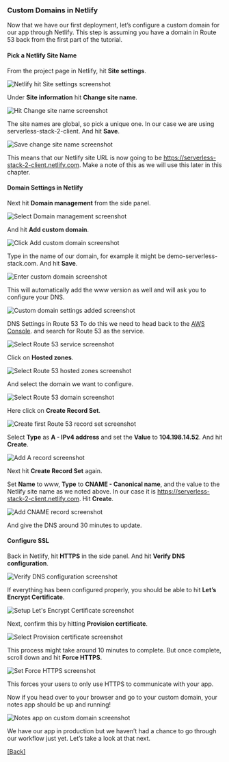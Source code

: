 ### **Custom Domains in Netlify**
Now that we have our first deployment, let’s configure a custom domain for our app through Netlify. This step is assuming you have a domain in Route 53 back from the first part of the tutorial.

#### Pick a Netlify Site Name
From the project page in Netlify, hit **Site settings**.

![Netlify hit Site settings screenshot](https://d33wubrfki0l68.cloudfront.net/3224152cbe40336e55bb5f62a58bc8ad073eddf8/84ea3/assets/part2/netlify-hit-site-settings.png)

Under **Site information** hit **Change site name**.

![Hit Change site name screenshot](https://d33wubrfki0l68.cloudfront.net/4746ac9041c140c3697b6a85254c4e830669cf22/4caf3/assets/part2/hit-change-site-name.png)

The site names are global, so pick a unique one. In our case we are using serverless-stack-2-client. And hit **Save**.

![Save change site name screenshot](https://d33wubrfki0l68.cloudfront.net/d868a9b2b3d6c36e1f8ee550f5cd6addd9ab1d2e/92054/assets/part2/save-change-site-name.png)

This means that our Netlify site URL is now going to be https://serverless-stack-2-client.netlify.com. Make a note of this as we will use this later in this chapter.

#### Domain Settings in Netlify
Next hit **Domain management** from the side panel.

![Select Domain management screenshot](https://d33wubrfki0l68.cloudfront.net/bdad15656cec053313db3780f9f0a1b4efbf30da/8f200/assets/part2/select-domain-management.png)

And hit **Add custom domain**.

![Click Add custom domain screenshot](https://d33wubrfki0l68.cloudfront.net/45d9c12ee5024d843e55c9feb898d1bd5339ae60/c6d46/assets/part2/click-add-custom-domain.png)

Type in the name of our domain, for example it might be demo-serverless-stack.com. And hit **Save**.

![Enter custom domain screenshot](https://d33wubrfki0l68.cloudfront.net/6e43d53a07fb0ee40d7b0b99001780084c52d55e/019d4/assets/part2/enter-custom-domain.png)

This will automatically add the www version as well and will ask you to configure your DNS.

![Custom domain settings added screenshot](https://d33wubrfki0l68.cloudfront.net/fe5eded2036d661888d7787180752b05c194ef12/2b14c/assets/part2/custom-domain-settings-added.png)

DNS Settings in Route 53
To do this we need to head back to the [AWS Console](https://console.aws.amazon.com/). and search for Route 53 as the service.

![Select Route 53 service screenshot](https://d33wubrfki0l68.cloudfront.net/80b2a99135a2866782f2eafebf27b62fc78c2d6a/eed7b/assets/part2/select-route-53-service.png)

Click on **Hosted zones**.

![Select Route 53 hosted zones screenshot](https://d33wubrfki0l68.cloudfront.net/696fc26d25e5b8e2db4fca1fb504ba6557fce89b/d2837/assets/part2/select-route-53-hosted-zones.png)

And select the domain we want to configure.

![Select Route 53 domain screenshot](https://d33wubrfki0l68.cloudfront.net/b3ff67ee40567ad752773b8e5cfc058e610a1a81/114d6/assets/part2/select-route-53-domain.png)

Here click on **Create Record Set**.

![Create first Route 53 record set screenshot](https://d33wubrfki0l68.cloudfront.net/f67660b0f5f9f4b777df2a4841702b5ea7eed94d/2db85/assets/part2/create-first-route-53-record-set.png)

Select **Type** as **A - IPv4 address** and set the **Value** to **104.198.14.52**. And hit **Create**.

![Add A record screenshot](https://d33wubrfki0l68.cloudfront.net/85fdeda64e57dedea8bce79fa313acb1a6bdd63f/5afcb/assets/part2/add-a-record.png)

Next hit **Create Record Set** again.

Set **Name** to www, **Type** to **CNAME - Canonical name**, and the value to the Netlify site name as we noted above. In our case it is https://serverless-stack-2-client.netlify.com. Hit **Create**.

![Add CNAME record screenshot](https://d33wubrfki0l68.cloudfront.net/cd01f94ddbbfd78998a2fdeae5af1a9511b6ac23/104e8/assets/part2/add-cname-record.png)

And give the DNS around 30 minutes to update.

#### Configure SSL
Back in Netlify, hit **HTTPS** in the side panel. And hit **Verify DNS configuration**.

![Verify DNS configuration screenshot](https://d33wubrfki0l68.cloudfront.net/0416c50685894b2b7ee26a7b08ad202858841729/71968/assets/part2/verify-dns-configuration.png)

If everything has been configured properly, you should be able to hit **Let’s Encrypt Certificate**.

![Setup Let's Encrypt Certificate screenshot](https://d33wubrfki0l68.cloudfront.net/9fb63841d2dc15616346f49fcff329f1ed644f19/440fc/assets/part2/setup-lets-encrypt-certificate.png)

Next, confirm this by hitting **Provision certificate**.

![Select Provision certificate screenshot](https://d33wubrfki0l68.cloudfront.net/072cf797f62beb7a66300a73d5ceaccb82a1587e/5b3e8/assets/part2/select-provision-certificate.png)

This process might take around 10 minutes to complete. But once complete, scroll down and hit **Force HTTPS**.

![Set Force HTTPS screenshot](https://d33wubrfki0l68.cloudfront.net/0daac0c624e464c6171fd68d83e3da63effa4ec7/f7ec4/assets/part2/set-force-https.png)

This forces your users to only use HTTPS to communicate with your app.

Now if you head over to your browser and go to your custom domain, your notes app should be up and running!

![Notes app on custom domain screenshot](https://d33wubrfki0l68.cloudfront.net/7a39b05831893da5d130a792ed89bea8933679d9/0dd32/assets/part2/notes-app-on-custom-domain.png)

We have our app in production but we haven’t had a chance to go through our workflow just yet. Let’s take a look at that next.


[[Back]](https://github.com/jspHansen/serverless-react-aws)
